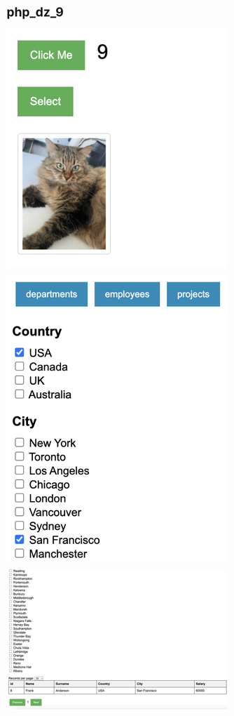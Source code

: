 # php_dz_9

![result](images/result-1.png)

![result](images/result-2.png)

![result](images/result-3.png)